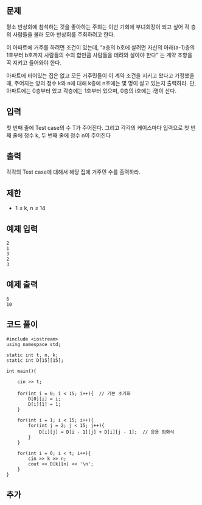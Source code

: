 ## 문제 
평소 반상회에 참석하는 것을 좋아하는 주희는 이번 기회에 부녀회장이 되고 싶어 각 층의 사람들을 불러 모아 반상회를 주최하려고 한다.

이 아파트에 거주를 하려면 조건이 있는데, “a층의 b호에 살려면 자신의 아래(a-1)층의 1호부터 b호까지 사람들의 수의 합만큼 사람들을 데려와 살아야 한다” 는 계약 조항을 꼭 지키고 들어와야 한다.

아파트에 비어있는 집은 없고 모든 거주민들이 이 계약 조건을 지키고 왔다고 가정했을 때, 주어지는 양의 정수 k와 n에 대해 k층에 n호에는 몇 명이 살고 있는지 출력하라. 단, 아파트에는 0층부터 있고 각층에는 1호부터 있으며, 0층의 i호에는 i명이 산다.
## 입력
첫 번째 줄에 Test case의 수 T가 주어진다. 그리고 각각의 케이스마다 입력으로 첫 번째 줄에 정수 k, 두 번째 줄에 정수 n이 주어진다
## 출력
각각의 Test case에 대해서 해당 집에 거주민 수를 출력하라.

## 제한
- 1 ≤ k, n ≤ 14
## 예제 입력 
```
2
1
3
2
3
```

## 예제 출력  
```
6
10
```
## 코드 풀이
```
#include <iostream>
using namespace std;

static int t, n, k;
static int D[15][15];

int main(){
    
    cin >> t;

    for(int i = 0; i < 15; i++){  // 기본 초기화
        D[0][i] = i;
        D[i][1] = 1;
    }
    
    for(int i = 1; i < 15; i++){
        for(int j = 2; j < 15; j++){
            D[i][j] = D[i - 1][j] + D[i][j - 1];  // 응용 점화식 
        } 
    }
    
    for(int i = 0; i < t; i++){
        cin >> k >> n;
        cout << D[k][n] << '\n';
    }
}
```
## 추가
